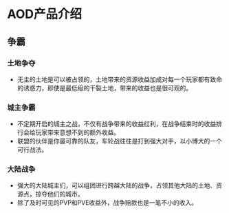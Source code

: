 # AOD产品介绍

## 争霸

### 土地争夺

* 无主的土地是可以被占领的，土地带来的资源收益加成对每一个玩家都有致命的诱惑力，即使是最低级的干裂土地，带来的收益也是很可观的。

### 城主争霸

* 不定期开启的城主之战，不仅有战争带来的收益红利，在战争结束时的收益排行会给玩家带来意想不到的额外收益。
* 联盟的伙伴是你最可靠的队友，车轮战往往是打到强大对手，以小博大的一个可行战法。

### 大陆战争

* 强大的大陆城主们，可以组团进行跨越大陆的战争，占领其他大陆的土地、资源点，掠夺他们的城市。
* 除了及时可见的PVP和PVE收益外，战争赔款也是一笔不小的收入。


